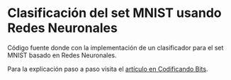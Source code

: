 # Clasificación del set MNIST usando Redes Neuronales

Código fuente donde con la implementación de un clasificador para el set MNIST basado en Redes Neuronales.

Para la explicación paso a paso visita el [artículo en Codificando Bits]().